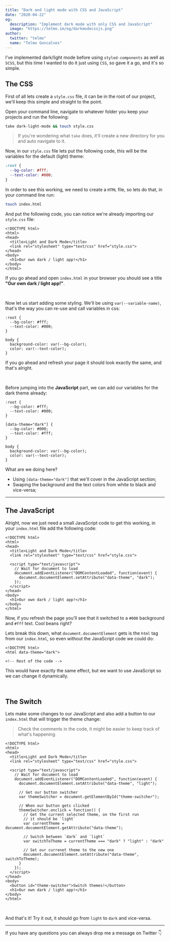 ```yaml
---
title: "Dark and light mode with CSS and JavaScript"
date: "2020-04-22"
og:
  description: "Implement dark mode with only CSS and JavaScript"
  image: "https://telmo.im/og/darkmodecssjs.png"
author:
  twitter: "telmo"
  name: "Telmo Goncalves"
---
```


I've implemented dark/light mode before using `styled-components`
as well as `SCSS`, but this time I wanted to do it just using `CSS`,
so gave it a go, and it's so simple.

## The CSS

First of all lets create a `style.css` file, it can be in the root
of our project, we'll keep this simple and straight to the point.

Open your command line, navigate to whatever folder you keep your projects
and run the following:

```bash
take dark-light-mode && touch style.css
```

> If you're wondering what `take` does, it'll create a new directory for you and auto navigate to it.

Now, in our `style.css` file lets put the following code, this will be the variables for the default (light) theme:

```css
:root {
  --bg-color: #fff;
  --text-color: #000;
}
```

In order to see this working, we need to create a `HTML` file, so lets do
that, in your command line run:

```bash
touch index.html
```

And put the following code, you can notice we're already importing our
`style.css` file:

```html:5
<!DOCTYPE html>
<html>
<head>
  <title>Light and Dark Mode</title>
  <link rel="stylesheet" type="text/css" href="style.css">
</head>
<body>
  <h1>Our own dark / light app!</h1>
</body>
</html>
```

If you go ahead and open `index.html` in your browser you should see
a title **"Our own dark / light app!"**.

<br />

Now let us start adding some styling. We'll be using `var(--variable-name)`, that's
the way you can re-use and call variables in css:

```css:6-9
:root {
  --bg-color: #fff;
  --text-color: #000;
}

body {
  background-color: var(--bg-color);
  color: var(--text-color);
}
```

If you go ahead and refresh your page it should look exactly the same, and that's alright.

<br />

Before jumping into the **JavaScript** part, we can add our variables for the dark
theme already:

```css:6-9
:root {
  --bg-color: #fff;
  --text-color: #000;
}

[data-theme="dark"] {
  --bg-color: #000;
  --text-color: #fff;
}

body {
  background-color: var(--bg-color);
  color: var(--text-color);
}
```

What are we doing here?

- Using `[data-theme="dark"]` that we'll cover in the JavaScript section;
- Swaping the background and the text colors from white to black and vice-versa;

---

## The JavaScript

Alright, now we just need a small JavaScript code to get this working, in
your `index.html` file add the following code:

```html:7-12
<!DOCTYPE html>
<html>
<head>
  <title>Light and Dark Mode</title>
  <link rel="stylesheet" type="text/css" href="style.css">

  <script type="text/javascript">
    // Wait for document to load
    document.addEventListener("DOMContentLoaded", function(event) {
      document.documentElement.setAttribute("data-theme", "dark");
    });
  </script>
</head>
<body>
  <h1>Our own dark / light app!</h1>
</body>
</html>
```

Now, if you refresh the page you'll see that it switched to a `#000` background
and `#fff` text. Cool beans right?

Lets break this down, what `document.documentElement` gets is the `html` tag from
our `index.html`, so even without the JavaScript code we could do:

```html:!2
<!DOCTYPE html>
<html data-theme="dark">

<!-- Rest of the code -->
```

This would have exactly the same effect, but we want to use JavaScript so we
can change it dynamically.

<br />

## The Switch

Lets make some changes to our JavaScript and also add a button to our `index.html` that will trigger the theme change:

> Check the comments in the code, it might be easier to keep track of what's happening

```html:31,!-12-26
<!DOCTYPE html>
<html>
<head>
  <title>Light and Dark Mode</title>
  <link rel="stylesheet" type="text/css" href="style.css">

  <script type="text/javascript">
    // Wait for document to load
    document.addEventListener("DOMContentLoaded", function(event) {
      document.documentElement.setAttribute("data-theme", "light");

      // Get our button switcher
      var themeSwitcher = document.getElementById("theme-switcher");

      // When our button gets clicked
      themeSwitcher.onclick = function() {
        // Get the current selected theme, on the first run
        // it should be `light`
        var currentTheme = document.documentElement.getAttribute("data-theme");

        // Switch between `dark` and `light`
        var switchToTheme = currentTheme === "dark" ? "light" : "dark"

        // Set our currenet theme to the new one
        document.documentElement.setAttribute("data-theme", switchToTheme);
      }
    });
  </script>
</head>
<body>
  <button id="theme-switcher">Switch themes!</button>
  <h1>Our own dark / light app!</h1>
</body>
</html>
```

<br />

And that's it! Try it out, it should go from `light` to `dark` and vice-versa.

<hr />

If you have any questions you can always drop me a message on Twitter 👇
